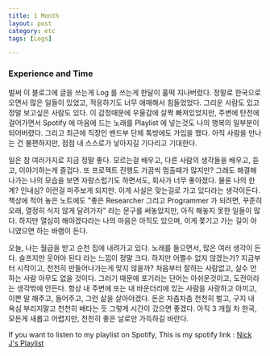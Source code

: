 ```yaml
---
title: 1 Month
layout: post
category: etc
tags: [Logs]

---
```

### Experience and Time

벌써 이 블로그에 글을 쓰는게 Log 를 쓰는게 한달이 훌떡 지나버렸다. 정말로 한국으로 오면서 많은 일들이 있었고, 적응하기도 너무 애매해서 힘들었었다. 그리운 사람도 있고 정말 보고싶은 사람도 있다. 이 감정때문에 우울감에 살짝 빠져있었지만, 주변에 탄천에 걸어가면서 Spotify 에 마음에 드는 노래를 Playlist 에 넣는것도 나의 행복의 일부분이 되어버렸다. 그리고 최근에 직장인 밴드부 단체 톡방에도 가입을 했다. 아직 사람을 만나는 건 불편하지만, 점점 내 스스로가 낳아지길 기다리고 기대한다.

일은 참 여러가지로 지금 정말 좋다. 모르는걸 배우고, 다른 사람의 생각들을 배우고, 듣고, 이야기하는게 즐겁다. 또 프로젝트 진행도 가끔씩 멈출때가 많지만? 그래도 해결해 나가는 나의 모습을 보면 자랑스럽기도 하면서도, 회사가 너무 좋아졌다. 물론 나의 한계? 인내심? 이런걸 마주보게 되지만. 이게 사실은 맞는길로 가고 있다라는 생각이든다. 책상에 적어 놓은 노트에도 "좋은 Researcher 그리고 Programmer 가 되려면, 꾸준히 오래, 열정히 식지 않게 달려가자" 라는 문구를 써놓았지만, 아직 해놓지 못한 일들이 많다. 하지만 열심히 해야겠다라는 나의 마음은 아직도 있으며, 이게 쫓기고 가는 길이 아니였으면 하는 바램이 든다.

오늘, 나는 월급을 받고 순천 집에 내려가고 있다. 노래를 들으면서, 많은 여러 생각이 든다. 슬프지만 웃어야 된다 라는 느낌이 정말 크다. 하지만 어쩔수 없지 않겠는가? 지금부터 시작이고, 천천히 만들어나가는게 맞지 않을까? 처음부터 잘하는 사람없고, 실수 안하는 사람 아무도 없을 것이다. 그러기 때문에 포기라는 단어는 아쉬운것이고, 도전이라는 생각밖에 안든다. 항상 내 주변에 또는 내 바운더리에 있는 사람을 사랑하고 아끼고, 이쁜 말 해주고, 들어주고, 그런 삶을 살아야겠다. 돈은 차츰차츰 천천히 벌고, 구지 내 욕심 부리지말고 천천히 배타는 듯 그렇게 시간이 갔으면 좋겠다. 아직 3 개월 차 한국, 모든게 새롭고 어렵지만, 천천히 좋은 날로만 가득하길 바란다.

If you want to listen to my playlist on Spotify, This is my spotify link : [Nick J's Playlist](https://open.spotify.com/user/1298732922)
